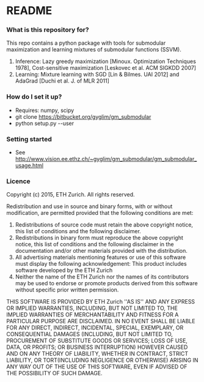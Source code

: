 # README #


### What is this repository for? ###
This repo contains a python package with tools for submodular maximization and learning mixtures of submodular functions (SSVM).

1. Inference: Lazy greedy maximization [Minoux. Optimization Techniques 1978], Cost-sensitive maximization [Leskovec et al. ACM SIGKDD 2007]
2. Learning: Mixture learning with SGD [Lin & Bilmes. UAI 2012] and AdaGrad [Duchi et al. J. of MLR 2011]

### How do I set it up? ###

* Requires: numpy, scipy
* git clone https://bitbucket.org/gyglim/gm_submodular
* python setup.py --user

### Setting started ###
* See http://www.vision.ee.ethz.ch/~gyglim/gm_submodular/gm_submodular_usage.html

### Licence ###
Copyright (c) 2015, ETH Zurich. All rights reserved.

Redistribution and use in source and binary forms, with or without
modification, are permitted provided that the following conditions are met:

1. Redistributions of source code must retain the above copyright notice, this list of conditions and the following disclaimer.
2. Redistributions in binary form must reproduce the above copyright notice, this list of conditions and the following disclaimer in the documentation and/or other materials provided with the distribution.
3. All advertising materials mentioning features or use of this software must display the following acknowledgement: This product includes software developed by the ETH Zurich
4. Neither the name of the ETH Zurich nor the names of its contributors may be used to endorse or promote products derived from this software without specific prior written permission.

THIS SOFTWARE IS PROVIDED BY ETH Zurich ''AS IS'' AND ANY EXPRESS OR IMPLIED WARRANTIES, INCLUDING, BUT NOT LIMITED TO, THE IMPLIED WARRANTIES OF MERCHANTABILITY AND FITNESS FOR A PARTICULAR PURPOSE ARE DISCLAIMED. IN NO EVENT SHALL <COPYRIGHT HOLDER> BE LIABLE FOR ANY DIRECT, INDIRECT, INCIDENTAL, SPECIAL, EXEMPLARY, OR CONSEQUENTIAL DAMAGES (INCLUDING, BUT NOT LIMITED TO, PROCUREMENT OF SUBSTITUTE GOODS OR SERVICES; LOSS OF USE, DATA, OR PROFITS; OR BUSINESS INTERRUPTION) HOWEVER CAUSED AND ON ANY THEORY OF LIABILITY, WHETHER IN CONTRACT, STRICT LIABILITY, OR TORT(INCLUDING NEGLIGENCE OR OTHERWISE) ARISING IN ANY WAY OUT OF THE USE OF THIS
SOFTWARE, EVEN IF ADVISED OF THE POSSIBILITY OF SUCH DAMAGE.